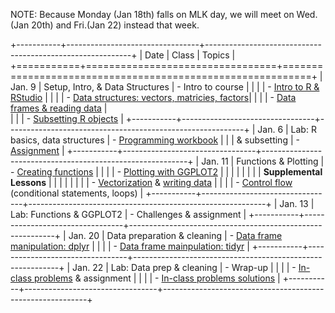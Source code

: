 NOTE: Because Monday (Jan 18th) falls on MLK day, we will meet on Wed.(Jan 20th) and Fri.(Jan 22) instead that week.

+-----------+---------------------------------+-----------------------------------------------------------+
| Date      | Class                           | Topics                                                    |
+===========+=================================+===========================================================+
| Jan. 9    | Setup, Intro, & Data Structures | - Intro to course                                         |
|           |                                 | - [Intro to R & RStudio](http://goo.gl/itrd9l)            |
|           |                                 | - [Data structures: vectors, matricies, factors](http://goo.gl/Cvp90u)|
|           |                                 | - [Data frames & reading data](http://goo.gl/yaScGC)      |           
|           |                                 | - [Subsetting R objects](http://goo.gl/CjcFfT)            |
+-----------+---------------------------------+-----------------------------------------------------------+
| Jan. 6    | Lab: R basics, data structures  | - [Programming workbook](http://www.piazza.com/class_profile/get_resource/ij0cpi5tuaa4wv/ij39xfsc84v1d8)           |
|           |      & subsetting               | - [Assignment](http://www.piazza.com/class_profile/get_resource/ij0cpi5tuaa4wv/ij39xfsc84v1d8)                     |
+-----------+---------------------------------+-----------------------------------------------------------+
| Jan. 11   | Functions & Plotting            | - [Creating functions](http://goo.gl/tb3DR1)              |
|           |                                 | - [Plotting with GGPLOT2](http://goo.gl/JS1Sv0)           |
|           |                                 |                                                           |
|           |                                 | **Supplemental Lessons**                                  |
|           |                                 |                                                           |
|           |                                 | - [Vectorization](http://goo.gl/fmFD0O) & [writing data](http://goo.gl/6ELDjh)  |
|           |                                 | - [Control flow](http://goo.gl/Sv2JXF) (conditional statements, loops) |
+-----------+---------------------------------+-----------------------------------------------------------+
| Jan. 13   | Lab: Functions & GGPLOT2        | - Challenges & assignment                                 |
+-----------+---------------------------------+-----------------------------------------------------------+
| Jan. 20   | Data preparation & cleaning     | - [Data frame manipulation: dplyr](http://ucsdlib.github.io/r-novice-gapminder/13-dplyr.html) |
|           |                                 | - [Data frame mainpulation: tidyr](http://ucsdlib.github.io/r-novice-gapminder/14-tidyr.html)  |
+-----------+---------------------------------+-----------------------------------------------------------+
| Jan. 22   | Lab: Data prep & cleaning       | - Wrap-up                                                 |
|           |                                 | - [In-class problems]() & assignment                      |
|           |                                 | - [In-class problems solutions](http://goo.gl/k4dzAq)     |
+-----------+---------------------------------+-----------------------------------------------------------+
